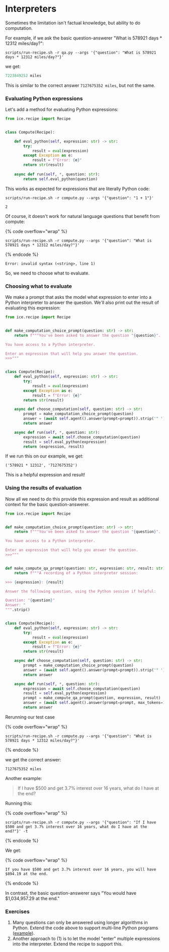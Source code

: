 # Interpreters

Sometimes the limitation isn't factual knowledge, but ability to do computation.

For example, if we ask the basic question-answerer "What is 578921 days \* 12312 miles/day?":

```shell
scripts/run-recipe.sh -r qa.py --args '{"question": "What is 578921 days * 12312 miles/day?"}'
```

we get:

```python
7223849252 miles
```

This is similar to the correct answer `7127675352 miles`, but not the same.



### Evaluating Python expressions

Let's add a method for evaluating Python expressions:

```python
from ice.recipe import Recipe


class Compute(Recipe):

    def eval_python(self, expression: str) -> str:
        try:
            result = eval(expression)
        except Exception as e:
            result = f"Error: {e}"
        return str(result)
    
    async def run(self, *, question: str):
        return self.eval_python(question)
```

This works as expected for expressions that are literally Python code:

```shell
scripts/run-recipe.sh -r compute.py --args '{"question": "1 + 1"}'
```

```
2
```

Of course, it doesn't work for natural language questions that benefit from compute:

{% code overflow="wrap" %}
```shell
scripts/run-recipe.sh -r compute.py --args '{"question": "What is 578921 days * 12312 miles/day?"}'
```
{% endcode %}

```
Error: invalid syntax (<string>, line 1)
```

So, we need to choose what to evaluate.

### Choosing what to evaluate

We make a prompt that asks the model what expression to enter into a Python interpreter to answer the question. We'll also print out the result of evaluating this expression:

```python
from ice.recipe import Recipe


def make_computation_choice_prompt(question: str) -> str:
    return f"""You've been asked to answer the question "{question}".

You have access to a Python interpreter.

Enter an expression that will help you answer the question.
>>>"""


class Compute(Recipe):
    def eval_python(self, expression: str) -> str:
        try:
            result = eval(expression)
        except Exception as e:
            result = f"Error: {e}"
        return str(result)

    async def choose_computation(self, question: str) -> str:
        prompt = make_computation_choice_prompt(question)
        answer = (await self.agent().answer(prompt=prompt)).strip('" ')
        return answer

    async def run(self, *, question: str):
        expression = await self.choose_computation(question)
        result = self.eval_python(expression)
        return (expression, result)
```

If we run this on our example, we get:

```
('578921 * 12312', '7127675352')
```

This is a helpful expression and result!

### Using the results of evaluation

Now all we need to do this provide this expression and result as additional context for the basic question-answerer.

```python
from ice.recipe import Recipe


def make_computation_choice_prompt(question: str) -> str:
    return f"""You've been asked to answer the question "{question}".

You have access to a Python interpreter.

Enter an expression that will help you answer the question.
>>>"""


def make_compute_qa_prompt(question: str, expression: str, result: str) -> str:
    return f"""A recording of a Python interpreter session:

>>> {expression}: {result}

Answer the following question, using the Python session if helpful:

Question: "{question}"
Answer: "
""".strip()


class Compute(Recipe):
    def eval_python(self, expression: str) -> str:
        try:
            result = eval(expression)
        except Exception as e:
            result = f"Error: {e}"
        return str(result)

    async def choose_computation(self, question: str) -> str:
        prompt = make_computation_choice_prompt(question)
        answer = (await self.agent().answer(prompt=prompt)).strip('" ')
        return answer

    async def run(self, *, question: str):
        expression = await self.choose_computation(question)
        result = self.eval_python(expression)
        prompt = make_compute_qa_prompt(question, expression, result)
        answer = (await self.agent().answer(prompt=prompt, max_tokens=100)).strip('" ')
        return answer
```

Rerunning our test case

{% code overflow="wrap" %}
```shell
scripts/run-recipe.sh -r compute.py --args '{"question": "What is 578921 days * 12312 miles/day?"}'
```
{% endcode %}

we get the correct answer:

```
7127675352 miles
```

Another example:

> If I have $500 and get 3.7% interest over 16 years, what do I have at the end?

Running this:

{% code overflow="wrap" %}
```shell
scripts/run-recipe.sh -r compute.py --args '{"question": "If I have $500 and get 3.7% interest over 16 years, what do I have at the end?"}' -t
```
{% endcode %}

We get:

{% code overflow="wrap" %}
```
If you have $500 and get 3.7% interest over 16 years, you will have $894.19 at the end.
```
{% endcode %}

In contrast, the basic question-answerer says "You would have $1,034,957.29 at the end."

### Exercises

1. Many questions can only be answered using longer algorithms in Python. Extend the code above to support multi-line Python programs ([example](https://twitter.com/sergeykarayev/status/1569377881440276481/photo/1)).
2. Another approach to (1) is to let the model "enter" multiple expressions into the interpreter. Extend the recipe to support this.

